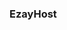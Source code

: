 <h3>EzayHost</h3>

<script src='https://cdn.jsdelivr.net/npm/@widgetbot/crate@3' async defer>
	new Crate({		server: '1104352842594136084', // Halcyon Universe
		channel: '1104653726486106252' // #💬・general-chat
	})
</script>




  

